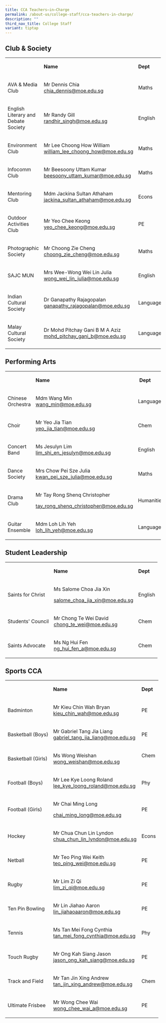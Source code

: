 ```yaml
---
title: CCA Teachers–in–Charge
permalink: /about-us/college-staff/cca-teachers-in-charge/
description: ""
third_nav_title: College Staff
variant: tiptap
---
```

<h2><strong>Club &amp; Society</strong></h2>
<table style="minWidth: 75px">
<colgroup>
<col>
<col>
<col>
</colgroup>
<tbody>
<tr>
<td rowspan="1" colspan="1">
<h4></h4>
</td>
<td rowspan="1" colspan="1">
<p><strong>Name</strong>
</p>
</td>
<td rowspan="1" colspan="1">
<p><strong>Dept</strong>
</p>
</td>
</tr>
<tr>
<td rowspan="1" colspan="1">
<p>AVA &amp; Media Club</p>
</td>
<td rowspan="1" colspan="1">
<p>Mr Dennis Chia
<br><a href="chia_dennis@moe.edu.sg" rel="noopener nofollow" target="_blank">chia_dennis@moe.edu.sg</a>
</p>
</td>
<td rowspan="1" colspan="1">
<p>Maths</p>
</td>
</tr>
<tr>
<td rowspan="1" colspan="1">
<p>English Literary and Debate Society</p>
</td>
<td rowspan="1" colspan="1">
<p>Mr Randy Gill
<br><a href="mailto:randhir_singh@moe.edu.sg" rel="noopener noreferrer nofollow" target="_blank">randhir_singh@moe.edu.sg</a>
</p>
</td>
<td rowspan="1" colspan="1">
<p>English</p>
</td>
</tr>
<tr>
<td rowspan="1" colspan="1">
<p>Environment Club</p>
</td>
<td rowspan="1" colspan="1">
<p>Mr Lee Choong How William
<br><a href="mailto:william_lee_choong_how@moe.edu.sg" rel="noopener noreferrer nofollow" target="_blank">william_lee_choong_how@moe.edu.sg</a>
</p>
</td>
<td rowspan="1" colspan="1">
<p>Maths</p>
</td>
</tr>
<tr>
<td rowspan="1" colspan="1">
<p>Infocomm Club</p>
</td>
<td rowspan="1" colspan="1">
<p>Mr Beesoony Uttam Kumar
<br><a href="mailto:beesoony_uttam_kumar@moe.edu.sg" rel="noopener noreferrer nofollow" target="_blank">beesoony_uttam_kumar@moe.edu.sg</a>
</p>
</td>
<td rowspan="1" colspan="1">
<p>Maths</p>
</td>
</tr>
<tr>
<td rowspan="1" colspan="1">
<p>Mentoring Club</p>
</td>
<td rowspan="1" colspan="1">
<p>Mdm Jackina Sultan Athaham
<br><a href="mailto:jackina_sultan_athaham@moe.edu.sg" rel="noopener noreferrer nofollow" target="">jackina_sultan_athaham@moe.edu.sg</a>
</p>
</td>
<td rowspan="1" colspan="1">
<p>Econs</p>
</td>
</tr>
<tr>
<td rowspan="1" colspan="1">
<p>Outdoor Activities Club</p>
</td>
<td rowspan="1" colspan="1">
<p>Mr Yeo Chee Keong
<br><a href="mailto:yeo_chee_keong@moe.edu.sg" rel="noopener noreferrer nofollow" target="_blank">yeo_chee_keong@moe.edu.sg</a>
</p>
</td>
<td rowspan="1" colspan="1">
<p>PE</p>
</td>
</tr>
<tr>
<td rowspan="1" colspan="1">
<p>Photographic Society</p>
</td>
<td rowspan="1" colspan="1">
<p>Mr Choong Zie Cheng
<br><a href="mailto:choong_zie_cheng@moe.edu.sg" rel="noopener noreferrer nofollow" target="_blank">choong_zie_cheng@moe.edu.sg</a>
</p>
</td>
<td rowspan="1" colspan="1">
<p>Maths</p>
</td>
</tr>
<tr>
<td rowspan="1" colspan="1">
<p>SAJC MUN</p>
</td>
<td rowspan="1" colspan="1">
<p>Mrs Wee-Wong Wei Lin Julia
<br><a href="mailto:wong_wei_lin_julia@moe.edu.sg" rel="noopener noreferrer nofollow" target="_blank">wong_wei_lin_julia@moe.edu.sg</a>
</p>
</td>
<td rowspan="1" colspan="1">
<p>English</p>
</td>
</tr>
<tr>
<td rowspan="1" colspan="1">
<p>Indian Cultural Society</p>
</td>
<td rowspan="1" colspan="1">
<p>Dr Ganapathy Rajagopalan
<br><a href="mailto:ganapathy_rajagopalan@moe.edu.sg" rel="noopener noreferrer nofollow" target="_blank">ganapathy_rajagopalan@moe.edu.sg</a>
</p>
</td>
<td rowspan="1" colspan="1">
<p>Language</p>
</td>
</tr>
<tr>
<td rowspan="1" colspan="1">
<p>Malay Cultural Society</p>
</td>
<td rowspan="1" colspan="1">
<p>Dr Mohd Pitchay Gani B M A Aziz
<br><a href="mailto:mohd_pitchay_gani_b@moe.edu.sg" rel="noopener noreferrer nofollow" target="_blank">mohd_pitchay_gani_b@moe.edu.sg</a>
</p>
</td>
<td rowspan="1" colspan="1">
<p>Language</p>
</td>
</tr>
</tbody>
</table>
<h2><strong>Performing Arts</strong></h2>
<table style="minWidth: 75px">
<colgroup>
<col>
<col>
<col>
</colgroup>
<tbody>
<tr>
<td rowspan="1" colspan="1">
<h4></h4>
</td>
<td rowspan="1" colspan="1">
<p><strong>Name</strong>
</p>
</td>
<td rowspan="1" colspan="1">
<p><strong>&nbsp;Dept</strong>
</p>
</td>
</tr>
<tr>
<td rowspan="1" colspan="1">
<p>Chinese Orchestra</p>
</td>
<td rowspan="1" colspan="1">
<p>Mdm Wang Min
<br><a href="wang_min@moe.edu.sg" rel="noopener nofollow" target="_blank">wang_min@moe.edu.sg</a>
</p>
</td>
<td rowspan="1" colspan="1">
<p>Language</p>
</td>
</tr>
<tr>
<td rowspan="1" colspan="1">
<p>Choir</p>
</td>
<td rowspan="1" colspan="1">
<p>Mr Yeo Jia Tian
<br><a href="mailto:yeo_jia_tian@moe.edu.sg" rel="noopener noreferrer nofollow" target="_blank">yeo_jia_tian@moe.edu.sg</a>
</p>
</td>
<td rowspan="1" colspan="1">
<p>Chem</p>
</td>
</tr>
<tr>
<td rowspan="1" colspan="1">
<p>Concert Band</p>
</td>
<td rowspan="1" colspan="1">
<p>Ms Jesulyn Lim
<br><a href="mailto:lim_shi_en_jesulyn@moe.edu.sg" rel="noopener noreferrer nofollow" target="_blank">lim_shi_en_jesulyn@moe.edu.sg</a>
</p>
</td>
<td rowspan="1" colspan="1">
<p>English</p>
</td>
</tr>
<tr>
<td rowspan="1" colspan="1">
<p>Dance Society</p>
</td>
<td rowspan="1" colspan="1">
<p>Mrs Chow Pei Sze Julia
<br><a href="kwan_pei_sze_julia@moe.edu.sg" rel="noopener nofollow" target="_blank">kwan_pei_sze_julia@moe.edu.sg</a>
</p>
</td>
<td rowspan="1" colspan="1">
<p>Maths</p>
</td>
</tr>
<tr>
<td rowspan="1" colspan="1">
<p>Drama Club</p>
</td>
<td rowspan="1" colspan="1">
<p>Mr Tay Rong Shenq Christopher</p>
<p><a href="tay_rong_shenq_christopher@moe.edu.sg" rel="noopener nofollow" target="_blank">tay_rong_shenq_christopher@moe.edu.sg</a>
</p>
</td>
<td rowspan="1" colspan="1">
<p>Humanities</p>
</td>
</tr>
<tr>
<td rowspan="1" colspan="1">
<p>Guitar Ensemble</p>
</td>
<td rowspan="1" colspan="1">
<p>Mdm Loh Lih Yeh
<br><a href="mailto:loh_lih_yeh@moe.edu.sg" rel="noopener noreferrer nofollow" target="_blank">loh_lih_yeh@moe.edu.sg</a>
</p>
</td>
<td rowspan="1" colspan="1">
<p>Language</p>
</td>
</tr>
</tbody>
</table>
<h2><strong>Student Leadership</strong></h2>
<table style="minWidth: 75px">
<colgroup>
<col>
<col>
<col>
</colgroup>
<tbody>
<tr>
<td rowspan="1" colspan="1">
<p></p>
</td>
<td rowspan="1" colspan="1">
<p><strong>Name</strong>
</p>
</td>
<td rowspan="1" colspan="1">
<p><strong>Dept</strong>
</p>
</td>
</tr>
<tr>
<td rowspan="1" colspan="1">
<p>Saints for Christ</p>
</td>
<td rowspan="1" colspan="1">
<p>Ms Salome Choa Jia Xin</p>
<p><a href="salome_choa_jia_xin@moe.edu.sg" rel="noopener nofollow" target="_blank">salome_choa_jia_xin@moe.edu.sg</a>
</p>
</td>
<td rowspan="1" colspan="1">
<p>English</p>
</td>
</tr>
<tr>
<td rowspan="1" colspan="1">
<p>Students' Council</p>
</td>
<td rowspan="1" colspan="1">
<p>Mr Chong Te Wei David
<br><a href="chong_te_wei@moe.edu.sg" rel="noopener nofollow" target="_blank">chong_te_wei@moe.edu.sg</a>
</p>
</td>
<td rowspan="1" colspan="1">
<p>Chem</p>
</td>
</tr>
<tr>
<td rowspan="1" colspan="1">
<p>Saints Advocate</p>
</td>
<td rowspan="1" colspan="1">
<p>Ms Ng Hui Fen
<br><a href="mailto:ng_hui_fen_a@moe.edu.sg" rel="noopener noreferrer nofollow" target="_blank">ng_hui_fen_a@moe.edu.sg</a>
</p>
</td>
<td rowspan="1" colspan="1">
<p>Chem</p>
</td>
</tr>
</tbody>
</table>
<h2><strong>Sports CCA</strong></h2>
<table style="minWidth: 75px">
<colgroup>
<col>
<col>
<col>
</colgroup>
<tbody>
<tr>
<td rowspan="1" colspan="1">
<p></p>
</td>
<td rowspan="1" colspan="1">
<p><strong>Name</strong>
</p>
</td>
<td rowspan="1" colspan="1">
<p><strong>Dept</strong>
</p>
</td>
</tr>
<tr>
<td rowspan="1" colspan="1">
<p>Badminton</p>
</td>
<td rowspan="1" colspan="1">
<p>Mr Kieu Chin Wah Bryan
<br><a href="kieu_chin_wah@moe.edu.sg" rel="noopener nofollow" target="_blank">kieu_chin_wah@moe.edu.sg</a>
</p>
</td>
<td rowspan="1" colspan="1">
<p>PE</p>
</td>
</tr>
<tr>
<td rowspan="1" colspan="1">
<p>Basketball (Boys)</p>
</td>
<td rowspan="1" colspan="1">
<p>Mr Gabriel Tang Jia Liang
<br><a href="mailto:gabriel_tang_jia_liang@moe.edu.sg" rel="noopener noreferrer nofollow" target="">gabriel_tang_jia_liang@moe.edu.sg</a>
</p>
</td>
<td rowspan="1" colspan="1">
<p>PE</p>
</td>
</tr>
<tr>
<td rowspan="1" colspan="1">
<p>Basketball (Girls)</p>
</td>
<td rowspan="1" colspan="1">
<p>Ms Wong Weishan
<br><a href="mailto:wong_weishan@moe.edu.sg" rel="noopener noreferrer nofollow" target="_blank">wong_weishan@moe.edu.sg</a>
</p>
</td>
<td rowspan="1" colspan="1">
<p>Chem
<br>
<br>
</p>
</td>
</tr>
<tr>
<td rowspan="1" colspan="1">
<p>Football (Boys)</p>
</td>
<td rowspan="1" colspan="1">
<p>Mr Lee Kye Loong Roland
<br><a href="mailto:lee_kye_loong_roland@moe.edu.sg" rel="noopener noreferrer nofollow" target="_blank">lee_kye_loong_roland@moe.edu.sg</a>
</p>
</td>
<td rowspan="1" colspan="1">
<p>Phy</p>
</td>
</tr>
<tr>
<td rowspan="1" colspan="1">
<p>Football (Girls)</p>
</td>
<td rowspan="1" colspan="1">
<p>Mr Chai Ming Long</p>
<p><a href="chai_ming_long@moe.edu.sg" rel="noopener nofollow" target="_blank">chai_ming_long@moe.edu.sg</a>
</p>
</td>
<td rowspan="1" colspan="1">
<p>PE</p>
</td>
</tr>
<tr>
<td rowspan="1" colspan="1">
<p>Hockey</p>
</td>
<td rowspan="1" colspan="1">
<p>Mr Chua Chun Lin Lyndon
<br><a href="mailto:chua_chun_lin_lyndon@moe.edu.sg" rel="noopener noreferrer nofollow" target="_blank">chua_chun_lin_lyndon@moe.edu.sg</a>
</p>
</td>
<td rowspan="1" colspan="1">
<p>Econs</p>
</td>
</tr>
<tr>
<td rowspan="1" colspan="1">
<p>Netball</p>
</td>
<td rowspan="1" colspan="1">
<p>Mr Teo Ping Wei Keith
<br><a href="mailto:teo_ping_wei@moe.edu.sg" rel="noopener noreferrer nofollow" target="_blank">teo_ping_wei@moe.edu.sg</a>
</p>
</td>
<td rowspan="1" colspan="1">
<p>PE</p>
</td>
</tr>
<tr>
<td rowspan="1" colspan="1">
<p>Rugby</p>
</td>
<td rowspan="1" colspan="1">
<p>Mr Lim Zi Qi
<br><a href="mailto:lim_zi_qi@moe.edu.sg" rel="noopener noreferrer nofollow" target="_blank">lim_zi_qi@moe.edu.sg</a>
</p>
</td>
<td rowspan="1" colspan="1">
<p>PE</p>
</td>
</tr>
<tr>
<td rowspan="1" colspan="1">
<p>Ten Pin Bowling</p>
</td>
<td rowspan="1" colspan="1">
<p>Mr Lin Jiahao Aaron
<br><a href="mailto:lin_jiahaoaaron@moe.edu.sg" rel="noopener noreferrer nofollow" target="_blank">lin_jiahaoaaron@moe.edu.sg</a>
</p>
</td>
<td rowspan="1" colspan="1">
<p>PE</p>
</td>
</tr>
<tr>
<td rowspan="1" colspan="1">
<p>Tennis</p>
</td>
<td rowspan="1" colspan="1">
<p>Ms Tan Mei Fong Cynthia
<br><a href="mailto:tan_mei_fong_cynthia@moe.edu.sg" rel="noopener noreferrer nofollow" target="_blank">tan_mei_fong_cynthia@moe.edu.sg</a>
</p>
</td>
<td rowspan="1" colspan="1">
<p>Phy</p>
</td>
</tr>
<tr>
<td rowspan="1" colspan="1">
<p>Touch Rugby</p>
</td>
<td rowspan="1" colspan="1">
<p>Mr Ong Kah Siang Jason
<br><a href="mailto:jason_ong_kah_siang@moe.edu.sg" rel="noopener noreferrer nofollow" target="_blank">jason_ong_kah_siang@moe.edu.sg</a>
</p>
</td>
<td rowspan="1" colspan="1">
<p>PE</p>
</td>
</tr>
<tr>
<td rowspan="1" colspan="1">
<p>Track and Field</p>
</td>
<td rowspan="1" colspan="1">
<p>Mr Tan Jin Xing Andrew
<br><a href="mailto:tan_jin_xing_andrew@moe.edu.sg" rel="noopener noreferrer nofollow" target="_blank">tan_jin_xing_andrew@moe.edu.sg</a>
</p>
</td>
<td rowspan="1" colspan="1">
<p>Chem</p>
</td>
</tr>
<tr>
<td rowspan="1" colspan="1">
<p>Ultimate Frisbee</p>
</td>
<td rowspan="1" colspan="1">
<p>Mr Wong Chee Wai
<br><a href="mailto:wong_chee_wai_a@moe.edu.sg" rel="noopener noreferrer nofollow" target="_blank">wong_chee_wai_a@moe.edu.sg</a>
</p>
</td>
<td rowspan="1" colspan="1">
<p>PE</p>
</td>
</tr>
</tbody>
</table>
<p></p>